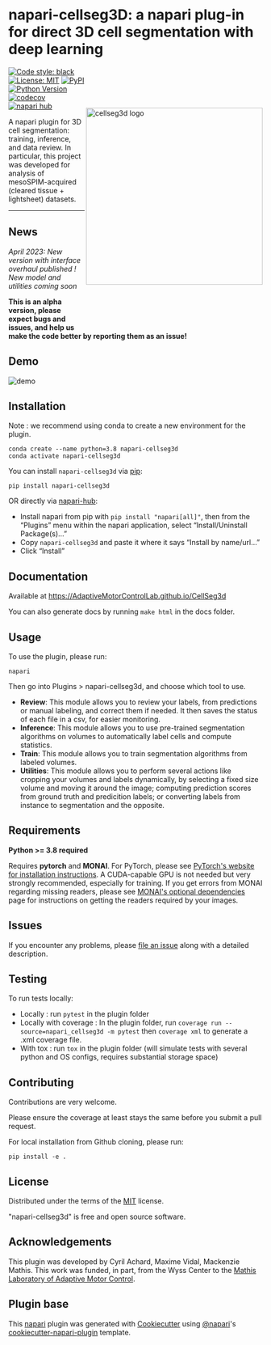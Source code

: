 # napari-cellseg3D: a napari plug-in for direct 3D cell segmentation with deep learning


<img src="https://images.squarespace-cdn.com/content/v1/57f6d51c9f74566f55ecf271/838605d0-9723-4e43-83cd-6dbfe4adf36b/cellseg-logo.png?format=1500w" title="cellseg3d" alt="cellseg3d logo" width="350" align="right" vspace = "80"/>

<a href="https://github.com/psf/black"><img alt="Code style: black" src="https://img.shields.io/badge/code%20style-black-000000.svg"></a>
[![License: MIT](https://img.shields.io/badge/License-MIT-blue.svg)](https://github.com/AdaptiveMotorControlLab/CellSeg3d/raw/main/LICENSE)
[![PyPI](https://img.shields.io/pypi/v/napari-cellseg3d.svg?color=green)](https://pypi.org/project/napari-cellseg3d)
[![Python Version](https://img.shields.io/pypi/pyversions/napari-cellseg-annotator.svg?color=green)](https://python.org)
[![codecov](https://codecov.io/gh/AdaptiveMotorControlLab/CellSeg3d/branch/main/graph/badge.svg?token=hzUcn3XN8F)](https://codecov.io/gh/AdaptiveMotorControlLab/CellSeg3d)
[![napari hub](https://img.shields.io/endpoint?url=https://api.napari-hub.org/shields/napari-cellseg3d)](https://www.napari-hub.org/plugins/napari-cellseg3d)


A napari plugin for 3D cell segmentation: training, inference, and data review. In particular, this project was developed for analysis of mesoSPIM-acquired (cleared tissue + lightsheet) datasets.

----------------------------------

## News

*April 2023: New version with interface overhaul published ! New model and utilities coming soon* 


**This is an alpha version, please expect bugs and issues, and help us make the code better by reporting them as an issue!**

## Demo

![demo](https://images.squarespace-cdn.com/content/v1/57f6d51c9f74566f55ecf271/0d16a71b-3ff2-477a-9d83-18d96cb1ce28/full_demo.gif?format=500w)


## Installation

Note : we recommend using conda to create a new environment for the plugin.

    conda create --name python=3.8 napari-cellseg3d
    conda activate napari-cellseg3d

You can install `napari-cellseg3d` via [pip]:  

    pip install napari-cellseg3d

OR directly via [napari-hub]:

- Install napari from pip with `pip install "napari[all]"`,
then from the “Plugins” menu within the napari application, select “Install/Uninstall Package(s)...”
- Copy `napari-cellseg3d` and paste it where it says “Install by name/url…”
- Click “Install”

## Documentation

Available at https://AdaptiveMotorControlLab.github.io/CellSeg3d

You can also generate docs by running ``make html`` in the docs folder.

## Usage

To use the plugin, please run:
```
napari
```
Then go into Plugins > napari-cellseg3d, and choose which tool to use.

- **Review**: This module allows you to review your labels, from predictions or manual labeling, and correct them if needed. It then saves the status of each file in a csv, for easier monitoring.
- **Inference**: This module allows you to use pre-trained segmentation algorithms on volumes to automatically label cells and compute statistics.
- **Train**:  This module allows you to train segmentation algorithms from labeled volumes.
- **Utilities**: This module allows you to perform several actions like cropping your volumes and labels dynamically, by selecting a fixed size volume and moving it around the image; computing prediction scores from ground truth and predicition labels; or converting labels from instance to segmentation and the opposite.


## Requirements
**Python >= 3.8 required**

Requires **pytorch** and **MONAI**.
For PyTorch, please see [PyTorch's website for installation instructions].
A CUDA-capable GPU is not needed but very strongly recommended, especially for training.
If you get errors from MONAI regarding missing readers, please see [MONAI's optional dependencies] page for instructions on getting the readers required by your images.


## Issues

If you encounter any problems, please [file an issue] along with a detailed description.


## Testing

To run tests locally:

- Locally : run ``pytest`` in the plugin folder
- Locally with coverage : In the plugin folder, run ``coverage run --source=napari_cellseg3d -m pytest`` then ``coverage xml`` to generate a .xml coverage file.
- With tox : run ``tox`` in the plugin folder (will simulate tests with several python and OS configs, requires substantial storage space)

## Contributing

Contributions are very welcome.

Please ensure the coverage at least stays the same before you submit a pull request.

For local installation from Github cloning, please run:

```
pip install -e .
```

## License

Distributed under the terms of the [MIT] license.

"napari-cellseg3d" is free and open source software.

[napari-hub]: https://www.napari-hub.org/plugins/napari-cellseg3d

[file an issue]: https://github.com/AdaptiveMotorControlLab/CellSeg3d/issues
[napari]: https://github.com/napari/napari
[Cookiecutter]: https://github.com/audreyr/cookiecutter
[@napari]: https://github.com/napari
[MIT]: http://opensource.org/licenses/MIT
[BSD-3]: http://opensource.org/licenses/BSD-3-Clause
[GNU GPL v3.0]: http://www.gnu.org/licenses/gpl-3.0.txt
[GNU LGPL v3.0]: http://www.gnu.org/licenses/lgpl-3.0.txt
[Apache Software License 2.0]: http://www.apache.org/licenses/LICENSE-2.0
[Mozilla Public License 2.0]: https://www.mozilla.org/media/MPL/2.0/index.txt
[cookiecutter-napari-plugin]: https://github.com/napari/cookiecutter-napari-plugin

[napari]: https://github.com/napari/napari
[tox]: https://tox.readthedocs.io/en/latest/
[pip]: https://pypi.org/project/pip/
[PyPI]: https://pypi.org/

[PyTorch's website for installation instructions]: https://pytorch.org/get-started/locally/
[MONAI's optional dependencies]: https://docs.monai.io/en/stable/installation.html#installing-the-recommended-dependencies

## Acknowledgements

This plugin was developed by Cyril Achard, Maxime Vidal, Mackenzie Mathis. This work was funded, in part, from the Wyss Center to the [Mathis Laboratory of Adaptive Motor Control](https://www.mackenziemathislab.org/).


## Plugin base
This [napari] plugin was generated with [Cookiecutter] using [@napari]'s [cookiecutter-napari-plugin] template.

<!--
Don't miss the full getting started guide to set up your new package:
https://github.com/napari/cookiecutter-napari-plugin#getting-started

and review the napari docs for plugin developers:
https://napari.org/plugins/stable/index.html
-->

